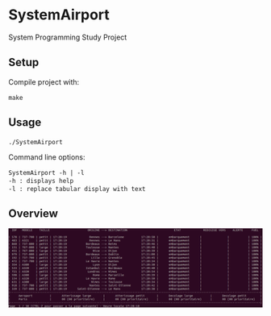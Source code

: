 # SystemAirport
System Programming Study Project

## Setup
Compile project with:
```
make
```

## Usage
```
./SystemAirport
```
Command line options:
```
SystemAirport -h | -l
-h : displays help
-l : replace tabular display with text
```

## Overview
![SystemAirport](img/SystemAirport.gif?raw=true "SystemAirport")
